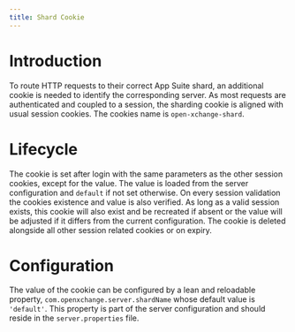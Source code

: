 ```yaml
---
title: Shard Cookie
---
```


# Introduction
To route HTTP requests to their correct App Suite shard, an additional cookie is needed to identify the corresponding server. As most requests are authenticated and coupled to a session, the sharding cookie is aligned with usual session cookies. The cookies name is `open-xchange-shard`.

# Lifecycle
The cookie is set after login with the same parameters as the other session cookies, except for the value. The value is loaded from the server configuration and `default` if not set otherwise. On every session validation the cookies existence and value is also verified. As long as a valid session exists, this cookie will also exist and be recreated if absent or the value will be adjusted if it differs from the current configuration. The cookie is deleted alongside all other session related cookies or on expiry.

# Configuration
The value of the cookie can be configured by a lean and reloadable property, `com.openxchange.server.shardName` whose default value is `'default'`. This property is part of the server configuration and should reside in the `server.properties` file.